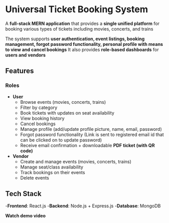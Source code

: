 # Universal Ticket Booking System

A **full-stack MERN application** that provides a **single unified platform** for booking various types of tickets including movies, concerts, and trains 

The system supports **user authentication, event listings, booking management, forgot password functionality, personal profile with means to view and cancel bookings** 
It also provides **role-based dashboards** for **users and vendors**

## Features

### Roles
- **User**
  - Browse events (movies, concerts, trains)
  - Filter by category
  - Book tickets with updates on seat availability
  - View booking history
  - Cancel bookings
  - Manage profile (add/update profile picture, name, email, password)
  - Forgot password functionality (Link is sent to registered email id that can be clicked on to update password)
  - Receive email confirmation + downloadable **PDF ticket (with QR code)**
- **Vendor**
  - Create and manage events (movies, concerts, trains)
  - Manage seat/class availability
  - Track bookings on their events
  - Delete events

## Tech Stack

-**Frontend**: React.js
-**Backend**: Node.js + Express.js
-**Database**: MongoDB

**Watch demo video**
